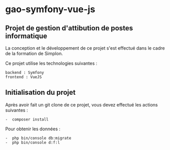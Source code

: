 # gao-symfony-vue-js
## Projet de gestion d'attibution de postes informatique

La conception et le développement de ce projet s'est effectué dans le cadre de la formation de Simplon.

Ce projet utilise les technologies suivantes :

    backend : Symfony
    frontend : VueJS

## Initialisation du projet

Après avoir fait un git clone de ce projet, vous devez effectué les actions suivantes :

    -  composer install
    
  Pour obtenir les données :
  
    -  php bin/console db:migrate
    -  php bin/console d:f:l
  

